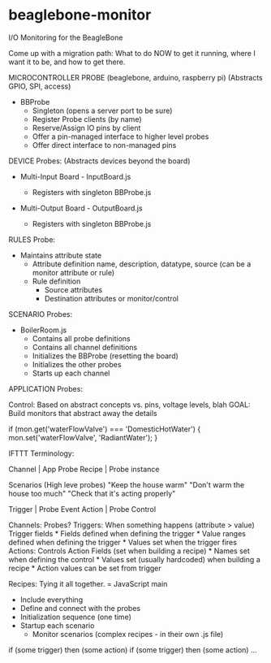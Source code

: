 beaglebone-monitor
==================

I/O Monitoring for the BeagleBone

Come up with a migration path:  What to do NOW to get it running, where I want it to be, and how to get there.

MICROCONTROLLER PROBE (beaglebone, arduino, raspberry pi)
(Abstracts GPIO, SPI, access)

  * BBProbe
    * Singleton (opens a server port to be sure)
    * Register Probe clients (by name)
    * Reserve/Assign IO pins by client
    * Offer a pin-managed interface to higher level probes
    * Offer direct interface to non-managed pins

DEVICE Probes: (Abstracts devices beyond the board)

  * Multi-Input Board - InputBoard.js
    * Registers with singleton BBProbe.js

  * Multi-Output Board - OutputBoard.js
    * Registers with singleton BBProbe.js

RULES Probe:

  * Maintains attribute state
    * Attribute definition
      name, description, datatype, source (can be a monitor attribute or rule)
    * Rule definition
      * Source attributes
      * Destination attributes or monitor/control


SCENARIO Probes:

  * BoilerRoom.js
    * Contains all probe definitions
    * Contains all channel definitions
    * Initializes the BBProbe (resetting the board)
    * Initializes the other probes
    * Starts up each channel

APPLICATION Probes:


Control: Based on abstract concepts vs. pins, voltage levels, blah
GOAL: Build monitors that abstract away the details

if (mon.get('waterFlowValve') === 'DomesticHotWater') {
  mon.set('waterFlowValve', 'RadiantWater');
}

IFTTT Terminology:

Channel       |  App Probe
Recipe        |  Probe instance

Scenarios (High leve probes)
  "Keep the house warm"
  "Don't warm the house too much"
  "Check that it's acting properly"

Trigger       |  Probe Event
Action        |  Probe Control

Channels: Probes?
  Triggers: When something happens (attribute > value)
    Trigger fields
    * Fields defined when defining the trigger
    * Value ranges defined when defining the trigger
    * Values set when the trigger fires
  Actions: Controls
    Action Fields (set when building a recipe)
    * Names set when defining the control
    * Values set (usually hardcoded) when building a recipe
    * Action values can be set from trigger

Recipes:  Tying it all together. = JavaScript main

  * Include everything
  * Define and connect with the probes
  * Initialization sequence (one time)
  * Startup each scenario
    * Monitor scenarios (complex recipes - in their own .js file)


  if (some trigger) then (some action)
  if (some trigger) then (some action)
  ...
